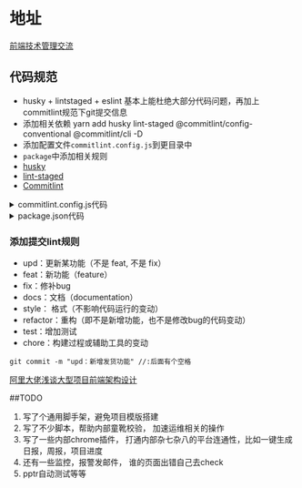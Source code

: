 # 地址
 [前端技术管理交流](https://www.yuque.com/iscott/tl)

 ## 代码规范
 *  husky + lintstaged + eslint 基本上能杜绝大部分代码问题，再加上commitlint规范下git提交信息
 * 添加相关依赖 yarn add husky lint-staged @commitlint/config-conventional @commitlint/cli -D
 * 添加配置文件`commitlint.config.js`到更目录中
 * `package`中添加相关规则
 * [husky](https://zhuanlan.zhihu.com/p/35913229) 
 * [lint-staged](https://segmentfault.com/a/1190000009546913) 
 * [Commitlint](https://segmentfault.com/a/1190000017790694)

<details>
<summary>commitlint.config.js代码</summary>

 ```
module.exports = {
    extends: [
        '@commitlint/config-conventional'
    ],
    rules: {
        'type-enum': [2, 'always', [
            'upd', 'feat', 'fix', 'refactor', 'docs', 'chore', 'style', 'revert'
        ]],
        'type-case': [0],
        'type-empty': [0],
        'scope-empty': [0],
        'scope-case': [0],
        'subject-full-stop': [0, 'never'],
        'subject-case': [0, 'never'],
        'header-max-length': [0, 'always', 72]
    }
};
 ```
</details>

<details>
<summary>package.json代码</summary>

 ```
"husky": {
    "hooks": {
      "pre-commit": "lint-staged",
      "commit-msg": "commitlint -e $HUSKY_GIT_PARAMS"
    }
  },
  "lint-staged": {
    "src/**/*.js": ["yarn lint", "git add"]
  }
 ```
</details>

### 添加提交lint规则
* upd：更新某功能（不是 feat, 不是 fix）
* feat：新功能（feature）
* fix：修补bug
* docs：文档（documentation）
* style： 格式（不影响代码运行的变动）
* refactor：重构（即不是新增功能，也不是修改bug的代码变动）
* test：增加测试
* chore：构建过程或辅助工具的变动
```
git commit -m "upd：新增发货功能" //:后面有个空格
```



[阿里大佬浅谈大型项目前端架构设计]( https://juejin.im/post/5cea1f705188250640005472)













 ##TODO
1. 写了个通用脚手架，避免项目模版搭建
2. 写了不少脚本，帮助内部童靴校验， 加速运维相关的操作
3. 写了一些内部chrome插件， 打通内部杂七杂八的平台连通性，比如一键生成日报，周报，项目进度
4. 还有一些监控，报警发邮件， 谁的页面出错自己去check
5. pptr自动测试等等







